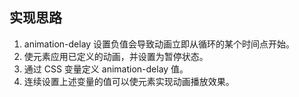 ## 实现思路
1. animation-delay 设置负值会导致动画立即从循环的某个时间点开始。
2. 使元素应用已定义的动画，并设置为暂停状态。
3. 通过 CSS 变量定义 animation-delay 值。
4. 连续设置上述变量的值可以使元素实现动画播放效果。
